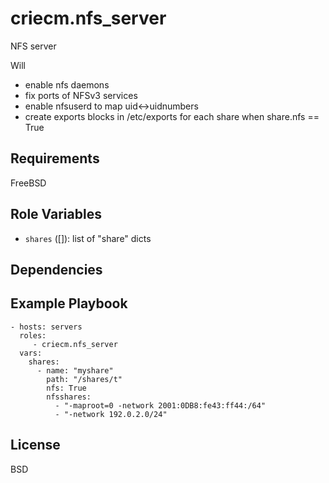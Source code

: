 # criecm.nfs_server

NFS server

Will 
  * enable nfs daemons
  * fix ports of NFSv3 services
  * enable nfsuserd to map uid<->uidnumbers
  * create exports blocks in /etc/exports for each share
    when share.nfs == True

Requirements
------------

FreeBSD

Role Variables
--------------

* `shares` ([]): list of "share" dicts

Dependencies
------------


Example Playbook
----------------

    - hosts: servers
      roles:
         - criecm.nfs_server
      vars:
        shares:
          - name: "myshare"
            path: "/shares/t"
            nfs: True
            nfsshares:
              - "-maproot=0 -network 2001:0DB8:fe43:ff44:/64"
              - "-network 192.0.2.0/24"

License
-------

BSD

